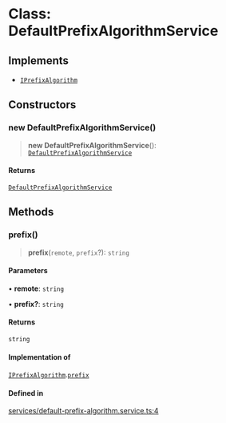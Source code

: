 # Class: DefaultPrefixAlgorithmService

## Implements

- [`IPrefixAlgorithm`](../interfaces/IPrefixAlgorithm.md)

## Constructors

### new DefaultPrefixAlgorithmService()

> **new DefaultPrefixAlgorithmService**(): [`DefaultPrefixAlgorithmService`](DefaultPrefixAlgorithmService.md)

#### Returns

[`DefaultPrefixAlgorithmService`](DefaultPrefixAlgorithmService.md)

## Methods

### prefix()

> **prefix**(`remote`, `prefix`?): `string`

#### Parameters

• **remote**: `string`

• **prefix?**: `string`

#### Returns

`string`

#### Implementation of

[`IPrefixAlgorithm`](../interfaces/IPrefixAlgorithm.md).[`prefix`](../interfaces/IPrefixAlgorithm.md#prefix)

#### Defined in

[services/default-prefix-algorithm.service.ts:4](https://github.com/LabO8/nestjs-s3/blob/49dee046307be2343007f81b5481193f2a950f4b/src/services/default-prefix-algorithm.service.ts#L4)

